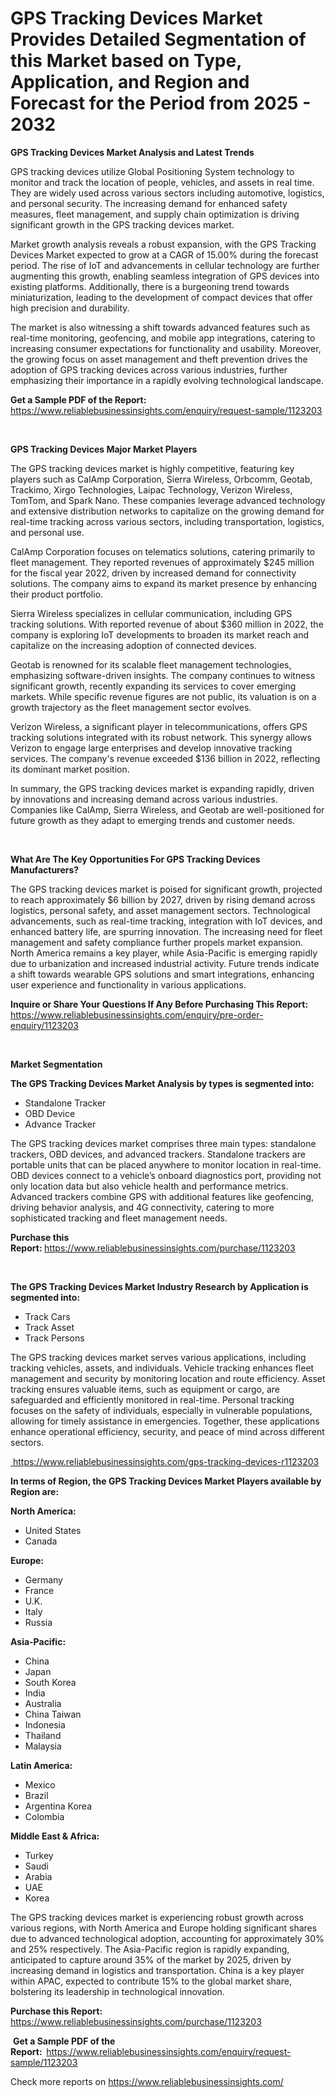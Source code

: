 <p><h1>GPS Tracking Devices Market Provides Detailed Segmentation of this Market based on Type, Application, and Region and Forecast for the Period from 2025 - 2032</h1></p><p><strong>GPS Tracking Devices Market Analysis and Latest Trends</strong></p>
<p><p>GPS tracking devices utilize Global Positioning System technology to monitor and track the location of people, vehicles, and assets in real time. They are widely used across various sectors including automotive, logistics, and personal security. The increasing demand for enhanced safety measures, fleet management, and supply chain optimization is driving significant growth in the GPS tracking devices market.</p><p>Market growth analysis reveals a robust expansion, with the GPS Tracking Devices Market expected to grow at a CAGR of 15.00% during the forecast period. The rise of IoT and advancements in cellular technology are further augmenting this growth, enabling seamless integration of GPS devices into existing platforms. Additionally, there is a burgeoning trend towards miniaturization, leading to the development of compact devices that offer high precision and durability.</p><p>The market is also witnessing a shift towards advanced features such as real-time monitoring, geofencing, and mobile app integrations, catering to increasing consumer expectations for functionality and usability. Moreover, the growing focus on asset management and theft prevention drives the adoption of GPS tracking devices across various industries, further emphasizing their importance in a rapidly evolving technological landscape.</p></p>
<p><strong>Get a Sample PDF of the Report:&nbsp;</strong> <a href="https://www.reliablebusinessinsights.com/enquiry/request-sample/1123203?utm_campaign=2302&utm_medium=2&utm_source=Github&utm_content=ia&utm_term=08042025&utm_id=gps-tracking-devices">https://www.reliablebusinessinsights.com/enquiry/request-sample/1123203</a></p>
<p>&nbsp;</p>
<p><strong>GPS Tracking Devices Major Market Players</strong></p>
<p><p>The GPS tracking devices market is highly competitive, featuring key players such as CalAmp Corporation, Sierra Wireless, Orbcomm, Geotab, Trackimo, Xirgo Technologies, Laipac Technology, Verizon Wireless, TomTom, and Spark Nano. These companies leverage advanced technology and extensive distribution networks to capitalize on the growing demand for real-time tracking across various sectors, including transportation, logistics, and personal use.</p><p>CalAmp Corporation focuses on telematics solutions, catering primarily to fleet management. They reported revenues of approximately $245 million for the fiscal year 2022, driven by increased demand for connectivity solutions. The company aims to expand its market presence by enhancing their product portfolio.</p><p>Sierra Wireless specializes in cellular communication, including GPS tracking solutions. With reported revenue of about $360 million in 2022, the company is exploring IoT developments to broaden its market reach and capitalize on the increasing adoption of connected devices.</p><p>Geotab is renowned for its scalable fleet management technologies, emphasizing software-driven insights. The company continues to witness significant growth, recently expanding its services to cover emerging markets. While specific revenue figures are not public, its valuation is on a growth trajectory as the fleet management sector evolves.</p><p>Verizon Wireless, a significant player in telecommunications, offers GPS tracking solutions integrated with its robust network. This synergy allows Verizon to engage large enterprises and develop innovative tracking services. The company's revenue exceeded $136 billion in 2022, reflecting its dominant market position.</p><p>In summary, the GPS tracking devices market is expanding rapidly, driven by innovations and increasing demand across various industries. Companies like CalAmp, Sierra Wireless, and Geotab are well-positioned for future growth as they adapt to emerging trends and customer needs.</p></p>
<p>&nbsp;</p>
<p><strong>What Are The Key Opportunities For GPS Tracking Devices Manufacturers?</strong></p>
<p><p>The GPS tracking devices market is poised for significant growth, projected to reach approximately $6 billion by 2027, driven by rising demand across logistics, personal safety, and asset management sectors. Technological advancements, such as real-time tracking, integration with IoT devices, and enhanced battery life, are spurring innovation. The increasing need for fleet management and safety compliance further propels market expansion. North America remains a key player, while Asia-Pacific is emerging rapidly due to urbanization and increased industrial activity. Future trends indicate a shift towards wearable GPS solutions and smart integrations, enhancing user experience and functionality in various applications.</p></p>
<p><strong>Inquire or Share Your Questions If Any Before Purchasing This Report:</strong> <a href="https://www.reliablebusinessinsights.com/enquiry/pre-order-enquiry/1123203?utm_campaign=2302&utm_medium=2&utm_source=Github&utm_content=ia&utm_term=08042025&utm_id=gps-tracking-devices">https://www.reliablebusinessinsights.com/enquiry/pre-order-enquiry/1123203</a></p>
<p>&nbsp;</p>
<p><strong>Market Segmentation</strong></p>
<p><strong>The GPS Tracking Devices Market Analysis by types is segmented into:</strong></p>
<p><ul><li>Standalone Tracker</li><li>OBD Device</li><li>Advance Tracker</li></ul></p>
<p><p>The GPS tracking devices market comprises three main types: standalone trackers, OBD devices, and advanced trackers. Standalone trackers are portable units that can be placed anywhere to monitor location in real-time. OBD devices connect to a vehicle’s onboard diagnostics port, providing not only location data but also vehicle health and performance metrics. Advanced trackers combine GPS with additional features like geofencing, driving behavior analysis, and 4G connectivity, catering to more sophisticated tracking and fleet management needs.</p></p>
<p><strong>Purchase this Report:&nbsp;</strong><a href="https://www.reliablebusinessinsights.com/purchase/1123203?utm_campaign=2302&utm_medium=2&utm_source=Github&utm_content=ia&utm_term=08042025&utm_id=gps-tracking-devices">https://www.reliablebusinessinsights.com/purchase/1123203</a></p>
<p>&nbsp;</p>
<p><strong>The GPS Tracking Devices Market Industry Research by Application is segmented into:</strong></p>
<p><ul><li>Track Cars</li><li>Track Asset</li><li>Track Persons</li></ul></p>
<p><p>The GPS tracking devices market serves various applications, including tracking vehicles, assets, and individuals. Vehicle tracking enhances fleet management and security by monitoring location and route efficiency. Asset tracking ensures valuable items, such as equipment or cargo, are safeguarded and efficiently monitored in real-time. Personal tracking focuses on the safety of individuals, especially in vulnerable populations, allowing for timely assistance in emergencies. Together, these applications enhance operational efficiency, security, and peace of mind across different sectors.</p></p>
<p><a href="https://www.reliablebusinessinsights.com/gps-tracking-devices-r1123203?utm_campaign=2302&utm_medium=2&utm_source=Github&utm_content=ia&utm_term=08042025&utm_id=gps-tracking-devices">&nbsp;https://www.reliablebusinessinsights.com/gps-tracking-devices-r1123203</a></p>
<p><strong>In terms of Region, the GPS Tracking Devices Market Players available by Region are:</strong></p>
<p>
    <p> <strong> North America: </strong>
        <ul>
            <li>United States</li>
            <li>Canada</li>
        </ul>
        </p> 
    <p> <strong> Europe: </strong>
        <ul>
            <li>Germany</li>
            <li>France</li>
            <li>U.K.</li>
            <li>Italy</li>
            <li>Russia</li>
        </ul>
        </p> 
    <p> <strong> Asia-Pacific: </strong>
        <ul>
            <li>China</li>
            <li>Japan</li>
            <li>South Korea</li>
            <li>India</li>
            <li>Australia</li>
            <li>China Taiwan</li>
            <li>Indonesia</li>
            <li>Thailand</li>
            <li>Malaysia</li>
        </ul>
        </p> 
    <p> <strong> Latin America: </strong>
        <ul>
            <li>Mexico</li>
            <li>Brazil</li>
            <li>Argentina Korea</li>
            <li>Colombia</li>
        </ul>
        </p> 
    <p> <strong> Middle East & Africa: </strong>
        <ul>
            <li>Turkey</li>
            <li>Saudi</li>
            <li>Arabia</li>
            <li>UAE</li>
            <li>Korea</li>
        </ul>
    </p>
    </p>
<p><p>The GPS tracking devices market is experiencing robust growth across various regions, with North America and Europe holding significant shares due to advanced technological adoption, accounting for approximately 30% and 25% respectively. The Asia-Pacific region is rapidly expanding, anticipated to capture around 35% of the market by 2025, driven by increasing demand in logistics and transportation. China is a key player within APAC, expected to contribute 15% to the global market share, bolstering its leadership in technological innovation.</p></p>
<p><strong>Purchase this Report: </strong><a href="https://www.reliablebusinessinsights.com/purchase/1123203?utm_campaign=2302&utm_medium=2&utm_source=Github&utm_content=ia&utm_term=08042025&utm_id=gps-tracking-devices">https://www.reliablebusinessinsights.com/purchase/1123203</a></p>
<p>&nbsp;<strong>Get a Sample PDF of the Report:&nbsp;&nbsp;</strong><a href="https://www.reliablebusinessinsights.com/enquiry/request-sample/1123203?utm_campaign=2302&utm_medium=2&utm_source=Github&utm_content=ia&utm_term=08042025&utm_id=gps-tracking-devices">https://www.reliablebusinessinsights.com/enquiry/request-sample/1123203</a></p>
<p><strong></strong></p>
<p>Check more reports on <a href="https://www.reliablebusinessinsights.com/?utm_campaign=2302&utm_medium=2&utm_source=Github&utm_content=ia&utm_term=08042025&utm_id=gps-tracking-devices">https://www.reliablebusinessinsights.com/</a></p>